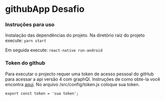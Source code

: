 # githubApp Desafio
### **Instruções para uso**
Instalação das dependências do projeto.
Na diretório raiz do projeto execute:
```yarn start```

Em seguida execute:
```react-native run-android```

### **Token do github**
Para executar o projecto requer uma token de acesso pessoal do gitHub para acessar a api versão 4 com graphQl.
Instruções de como obte-la você encontra [aqui](https://help.github.com/en/github/authenticating-to-github/creating-a-personal-access-token-for-the-command-line#creating-a-token).
No arquivo /src/config/token.js coloque sua token.
```//coloque sua token aqui
export const token = 'sua token';
```
